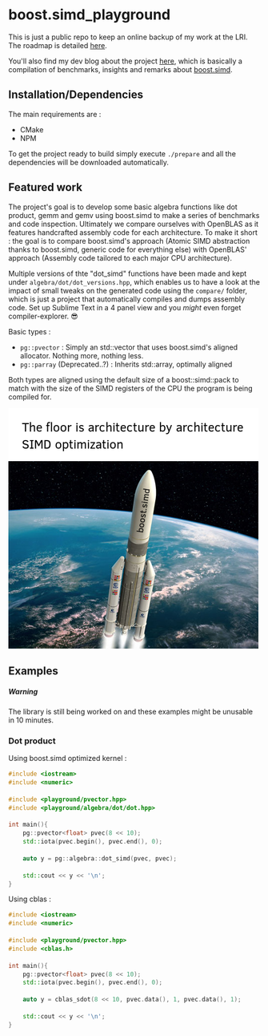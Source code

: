 # boost.simd_playground

This is just a public repo to keep an online backup of my work at the LRI. The roadmap is detailed [here](./TODO.md).

You'll also find my dev blog about the project [here](http://www.penuch.it/boost.simd_playground/), which is basically a compilation of benchmarks, insights and remarks about [boost.simd](https://github.com/NumScale/boost.simd).

## Installation/Dependencies

The main requirements are :

-	CMake
-	NPM

To get the project ready to build simply execute ```./prepare``` and all the dependencies will be downloaded automatically.

## Featured work

The project's goal is to develop some basic algebra functions like dot product, gemm and gemv using boost.simd to make a series of benchmarks and code inspection. Ultimately we compare ourselves with OpenBLAS as it features handcrafted assembly code for each architecture. To make it short : the goal is to compare boost.simd's approach (Atomic SIMD abstraction thanks to boost.simd, generic code for everything else) with OpenBLAS' approach (Assembly code tailored to each major CPU architecture).

Multiple versions of thte "dot_simd" functions have been made and kept under ```algebra/dot/dot_versions.hpp```, which enables us to have a look at the impact of small tweaks on the generated code using the ```compare/``` folder, which is just a project that automatically compiles and dumps assembly code. Set up Sublime Text in a 4 panel view and you *might* even forget compiler-explorer. :sunglasses:

Basic types :

- ```pg::pvector``` : Simply an std::vector that uses boost.simd's aligned allocator. Nothing more, nothing less.
- ```pg::parray``` (Deprecated..?) : Inherits std::array, optimally aligned

Both types are aligned using the default size of a boost::simd::pack to match with the size of the SIMD registers of the CPU the program is being compiled for.

![](./boostsimd-floor-is.jpg)

## Examples

##### Warning

The library is still being worked on and these examples might be unusable in 10 minutes.

### Dot product

Using boost.simd optimized kernel :

```C++
#include <iostream>
#include <numeric>

#include <playground/pvector.hpp>
#include <playground/algebra/dot/dot.hpp>

int main(){
	pg::pvector<float> pvec(8 << 10);
	std::iota(pvec.begin(), pvec.end(), 0);
	
	auto y = pg::algebra::dot_simd(pvec, pvec);
	
	std::cout << y << '\n';
}
```

Using cblas :

```C++
#include <iostream>
#include <numeric>

#include <playground/pvector.hpp>
#include <cblas.h>

int main(){
	pg::pvector<float> pvec(8 << 10);
	std::iota(pvec.begin(), pvec.end(), 0);

	auto y = cblas_sdot(8 << 10, pvec.data(), 1, pvec.data(), 1);
	
	std::cout << y << '\n';
}
```
